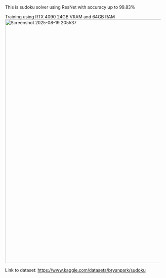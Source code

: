 This is sudoku solver using ResNet with accuracy up to 99.83%

Training using RTX 4090 24GB VRAM and 64GB RAM
<img width="779" height="787" alt="Screenshot 2025-08-19 205537" src="https://github.com/user-attachments/assets/60c1dd67-cf43-4c15-8ac4-eb1c8b7ec510" />

Link to dataset: https://www.kaggle.com/datasets/bryanpark/sudoku
